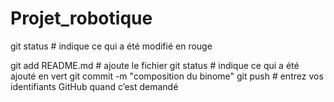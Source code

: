 # Projet_robotique

git status # indique ce qui a été modifié en rouge

git add README.md  # ajoute le fichier
git status     # indique ce qui a été ajouté en vert
git commit -m "composition du binome"
git push       # entrez vos identifiants GitHub quand c’est demandé
